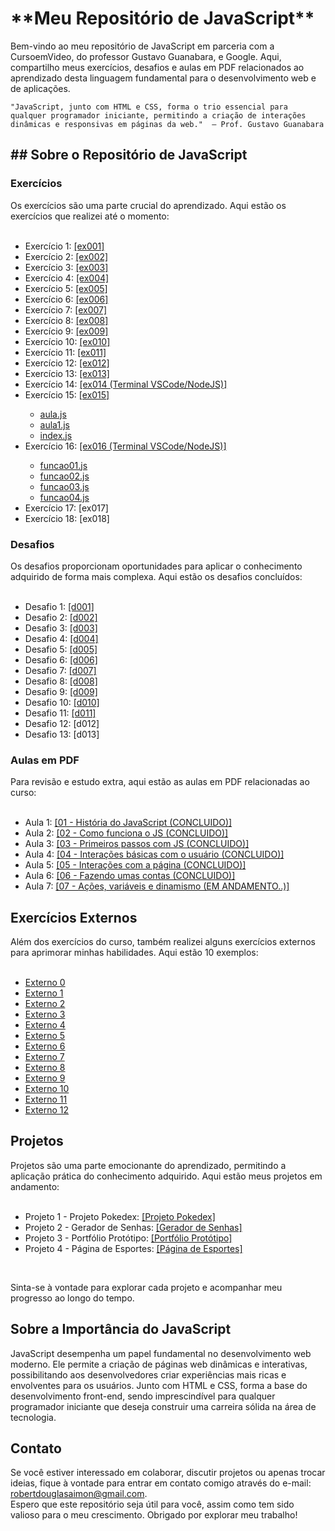 <h1>**Meu Repositório de JavaScript**</h1>

<p>
    Bem-vindo ao meu repositório de JavaScript em parceria com a CursoemVideo, do professor Gustavo Guanabara, e Google. Aqui, compartilho meus exercícios, desafios e aulas em PDF relacionados ao aprendizado desta linguagem fundamental para o desenvolvimento web e de aplicações.
    
    "JavaScript, junto com HTML e CSS, forma o trio essencial para qualquer programador iniciante, permitindo a criação de interações dinâmicas e responsivas em páginas da web."  — Prof. Gustavo Guanabara
</p>

<h2>## Sobre o Repositório de JavaScript</h2>

<h3>Exercícios</h3>
Os exercícios são uma parte crucial do aprendizado. Aqui estão os exercícios que realizei até o momento:
<br>
<br>
<ul>
    <li>Exercício 1: <a href="https://robertdouglasaimon.github.io/javascript/exercicios/ex001 CONCLUIDO/index.html">[ex001]</a></li>
    <li>Exercício 2: <a href="https://robertdouglasaimon.github.io/javascript/exercicios/ex002 CONCLUIDO/index.html">[ex002]</a></li>
    <li>Exercício 3: <a href="https://robertdouglasaimon.github.io/javascript/exercicios/ex003 CONCLUIDO/index.html">[ex003]</a></li>
    <li>Exercício 4: <a href="https://robertdouglasaimon.github.io/javascript/exercicios/ex004 CONCLUIDO/index.html">[ex004]</a></li>
    <li>Exercício 5: <a href="https://robertdouglasaimon.github.io/javascript/exercicios/ex005 CONCLUIDO/index.html">[ex005]</a></li>
    <li>Exercício 6: <a href="https://robertdouglasaimon.github.io/javascript/exercicios/ex006 CONCLUIDO/index.html">[ex006]</a></li>
    <li>Exercício 7: <a href="https://robertdouglasaimon.github.io/javascript/exercicios/ex007 CONCLUIDO/index.html">[ex007]</a></li>
    <li>Exercício 8: <a href="https://robertdouglasaimon.github.io/javascript/exercicios/ex008 CONCLUIDO/index.html">[ex008]</a></li>
    <li>Exercício 9: <a href="https://robertdouglasaimon.github.io/javascript/exercicios/ex009 CONCLUIDO">[ex009]</a></li>
    <li>Exercício 10: <a href="https://robertdouglasaimon.github.io/javascript/exercicios/ex010 CONCLUIDO/index.html">[ex010]</a></li>
    <li>Exercício 11: <a href="https://robertdouglasaimon.github.io/javascript/exercicios/ex011 CONCLUIDO">[ex011]</a></li>
    <li>Exercício 12: <a href="https://robertdouglasaimon.github.io/javascript/exercicios/ex012 CONCLUIDO">[ex012]</a></li>
    <li>Exercício 13: <a href="https://robertdouglasaimon.github.io/javascript/exercicios/ex013 CONCLUIDO">[ex013]</a></li>
    <li>Exercício 14: <a href="https://robertdouglasaimon.github.io/javascript/exercicios/ex014 CONCLUIDO/index.html">[ex014 (Terminal VSCode/NodeJS)]</a></li>
    <li>Exercício 15: <a href="https://robertdouglasaimon.github.io/javascript/exercicios/ex015 CONCLUIDO/VARIAVEL COMPOSTA">[ex015]</a></li>
                         <ul>
                             <li><a href="https://robertdouglasaimon.github.io/javascript/exercicios/ex015 CONCLUIDO/VARIAVEL COMPOSTA/aula.js">aula.js</a></li>
                             <li><a href="https://robertdouglasaimon.github.io/javascript/exercicios/ex015 CONCLUIDO/VARIAVEL COMPOSTA/aula1.js">aula1.js</a></li>
                             <li><a href="https://robertdouglasaimon.github.io/javascript/exercicios/ex015 CONCLUIDO/VARIAVEL COMPOSTA/index.js">index.js</a></li>
                         </ul>
    <li>Exercício 16: <a href="https://robertdouglasaimon.github.io/javascript/">[ex016 (Terminal VSCode/NodeJS)]</a></li>
                         <ul>
                             <li><a href="https://robertdouglasaimon.github.io/javascript/exercicios/ex016 CONCLUIDO/funcao01.js">funcao01.js</a></li>
                             <li><a href="https://robertdouglasaimon.github.io/javascript/exercicios/ex016 CONCLUIDO/funcao02.js">funcao02.js</a></li>
                             <li><a href="https://robertdouglasaimon.github.io/javascript/exercicios/ex016 CONCLUIDO/funcao03.js">funcao03.js</a></li>
                             <li><a href="https://robertdouglasaimon.github.io/javascript/exercicios/ex016 CONCLUIDO/funcao04.js">funcao04.js</a></li>
                         </ul>
    <li>Exercício 17: [ex017]</li>
    <li>Exercício 18: [ex018]</li>
</ul>

<h3>Desafios</h3>
Os desafios proporcionam oportunidades para aplicar o conhecimento adquirido de forma mais complexa. Aqui estão os desafios concluídos:
<br>
<br>
<ul>
    <li>Desafio 1: <a href="https://robertdouglasaimon.github.io/javascript/desafios/d001 CONCLUIDO">[d001]</a></li>
    <li>Desafio 2: <a href="https://robertdouglasaimon.github.io/javascript/desafios/d002 CONCLUIDO">[d002]</a></li>
    <li>Desafio 3: <a href="https://robertdouglasaimon.github.io/javascript/desafios/d003 CONCLUIDO">[d003]</a></li>
    <li>Desafio 4: <a href="https://robertdouglasaimon.github.io/javascript/desafios/d004 CONCLUIDO">[d004]</a></li>
    <li>Desafio 5: <a href="https://robertdouglasaimon.github.io/javascript/desafios/d005 CONCLUIDO">[d005]</a></li>
    <li>Desafio 6: <a href="https://robertdouglasaimon.github.io/javascript/desafios/d006 CONCLUIDO" target="_blank">[d006]</a></li>
    <li>Desafio 7: <a href="https://robertdouglasaimon.github.io/javascript/desafios/d007 CONCLUIDO" target="_blank">[d007]</a></li>
    <li>Desafio 8: <a href="https://robertdouglasaimon.github.io/javascript/desafios/d008 CONCLUIDO" target="_blank">[d008]</a></li>
    <li>Desafio 9: <a href="https://robertdouglasaimon.github.io/javascript/desafios/d009 CONCLUIDO" target="_blank">[d009]</a></li>
    <li>Desafio 10: <a href="https://robertdouglasaimon.github.io/javascript/desafios/d010 CONCLUIDO" target="_blank">[d010]</a></li>
    <li>Desafio 11: <a href="https://robertdouglasaimon.github.io/javascript/desafios/d011 CONCLUIDO" target="_blank">[d011]</a></li>
    <li>Desafio 12: [d012]</li>
    <li>Desafio 13: [d013]</li>
</ul>

<h3>Aulas em PDF</h3>
Para revisão e estudo extra, aqui estão as aulas em PDF relacionadas ao curso:
<br>
<br>
<ul>
    <li>Aula 1: <a href="https://robertdouglasaimon.github.io/javascript/aulas-pdf/01 - História do JavaScript (CONCLUIDO).pdf">[01 - História do JavaScript (CONCLUIDO)]</a></li>
    <li>Aula 2: <a href="https://robertdouglasaimon.github.io/javascript/aulas-pdf/02 - Como funciona o JS (CONCLUIDO).pdf">[02 - Como funciona o JS (CONCLUIDO)]</a></li>
    <li>Aula 3: <a href="https://robertdouglasaimon.github.io/javascript/aulas-pdf/03 - Primeiros passos com JS (CONCLUIDO).pdf">[03 - Primeiros passos com JS (CONCLUIDO)]</a></li>
    <li>Aula 4: <a href="https://robertdouglasaimon.github.io/javascript/aulas-pdf/04 - Interações básicas com o usuário (CONCLUIDO).pdf">[04 - Interações básicas com o usuário (CONCLUIDO)]</a></li>
    <li>Aula 5: <a href="https://robertdouglasaimon.github.io/javascript/aulas-pdf/05 - Interações com a página (CONCLUIDO).pdf">[05 - Interações com a página (CONCLUIDO)]</a></li>
    <li>Aula 6: <a href="https://robertdouglasaimon.github.io/javascript/aulas-pdf/06 - Fazendo umas contas (EM ANDAMENTO).pdf">[06 - Fazendo umas contas (CONCLUIDO)]</a></li>
    <li>Aula 7: <a href="https://robertdouglasaimon.github.io/javascript/aulas-pdf/07 - Ações, variáveis e dinamismo.pdf (CONCLUIDO)">[07 - Ações, variáveis e dinamismo (EM ANDAMENTO..)]</a></li>
</ul>

<h2>Exercícios Externos</h2>
Além dos exercícios do curso, também realizei alguns exercícios externos para aprimorar minhas habilidades. Aqui estão 10 exemplos:
<br>
<br>
<ul>
    <li><a href="https://robertdouglasaimon.github.io/javascript/exercicios externos/CALCULADORA - IMC/index.html" target="_blank">Externo 0</a></li>
    <li><a href="https://robertdouglasaimon.github.io/javascript/exercicios externos/RELOGIO COM BACKGROUND DINÂMICO/index.html" target="_blank">Externo 1</a></li>
    <li><a href="https://robertdouglasaimon.github.io/javascript/exercicios externos/EXER.EXTERNO PASSADO PELO PROFESSOR NUNCA APAGAR/Aula 12 - ex0014/index.html" target="_blank">Externo 2</a></li>
    <li><a href="https://robertdouglasaimon.github.io/javascript/exercicios externos/EXER.EXTERNO PASSADO PELO PROFESSOR NUNCA APAGAR/Aula 13 - ex0015/index.html" target="_blank">Externo 3</a></li>
    <li><a href="https://robertdouglasaimon.github.io/javascript/exercicios externos/EXER.EXTERNO PASSADO PELO PROFESSOR NUNCA APAGAR/Aula 13 - ex0016/ambiente.js" target="_blank">Externo 4</a></li>
    <li><a href="https://robertdouglasaimon.github.io/javascript/exercicios externos/EXER.EXTERNO PASSADO PELO PROFESSOR NUNCA APAGAR/Aula 14 - ex01/index.html" target="_blank">Externo 5</a></li>
    <li><a href="https://robertdouglasaimon.github.io/javascript/exercicios externos/EXER.EXTERNO PASSADO PELO PROFESSOR NUNCA APAGAR/Aula 14 - ex02/index.html" target="_blank">Externo 6</a></li>
    <li><a href="https://robertdouglasaimon.github.io/javascript/exercicios externos/EXER.EXTERNO PASSADO PELO PROFESSOR NUNCA APAGAR/CONTADOR DE IDADE/index.html">Externo 7</a></li>
    <li><a href="https://robertdouglasaimon.github.io/javascript/exercicios externos/EXER.EXTERNO PASSADO PELO PROFESSOR NUNCA APAGAR/DADO/Dados.html">Externo 8</a></li>
    <li><a href="https://robertdouglasaimon.github.io/javascript/exercicios externos/EXER.EXTERNO PASSADO PELO PROFESSOR NUNCA APAGAR/MAIOR/index.html">Externo 9</a></li>
    <li><a href="https://robertdouglasaimon.github.io/javascript/exercicios externos/EXER.EXTERNO PASSADO PELO PROFESSOR NUNCA APAGAR/MEDIA ALUNO 1/Numeros com JS.html">Externo 10</a></li>
    <li><a href="https://robertdouglasaimon.github.io/javascript/exercicios externos/EXER.EXTERNO PASSADO PELO PROFESSOR NUNCA APAGAR/MEDIA DO ALUNO/index.html">Externo 11</a></li>
    <li><a href="https://robertdouglasaimon.github.io/javascript/exercicios externos/EXER.EXTERNO PASSADO PELO PROFESSOR NUNCA APAGAR/parimpar/index.html">Externo 12</a></li>

</ul>

<h2>Projetos</h2>
Projetos são uma parte emocionante do aprendizado, permitindo a aplicação prática do conhecimento adquirido. Aqui estão meus projetos em andamento:
<br>
<br>
<ul>
    <li>Projeto 1 - Projeto Pokedex: <a href="https://robertdouglasaimon.github.io/PROJETO-POKEDEX/">[Projeto Pokedex]</a></li>
    <li>Projeto 2 - Gerador de Senhas: <a href="https://robertdouglasaimon.github.io/PROJETO-GERADOR-DE-SENHAS/">[Gerador de Senhas]</a></li>
    <li>Projeto 3 - Portfólio Protótipo: <a href="https://robertdouglasaimon.github.io/PROJETO-PRIMEIRO-SITE/index.html">[Portfólio Protótipo]</a></li>
    <li>Projeto 4 - Página de Esportes: <a href="https://robertdouglasaimon.github.io/PROJETO-BLOG-PESSOAL/">[Página de Esportes]</a></li>
</ul>
<br>
<p>Sinta-se à vontade para explorar cada projeto e acompanhar meu progresso ao longo do tempo.</p>

<h2>Sobre a Importância do JavaScript</h2>
<p>JavaScript desempenha um papel fundamental no desenvolvimento web moderno. Ele permite a criação de páginas web dinâmicas e interativas, possibilitando aos desenvolvedores criar experiências mais ricas e envolventes para os usuários. Junto com HTML e CSS, forma a base do desenvolvimento front-end, sendo imprescindível para qualquer programador iniciante que deseja construir uma carreira sólida na área de tecnologia.</p>

<h2>Contato</h2>
<p>Se você estiver interessado em colaborar, discutir projetos ou apenas trocar ideias, fique à vontade para entrar em contato comigo através do e-mail: <a href="https://mail.google.com/mail/u/0/#inbox?compose=GTvVlcSGLdqHLVzMnLRjdrLVtSdqsfmSSGFmLcrrrXSkRGjMFzKXrJWNjnJNwPRRjXDtqsdJCbhQW" target="_blank">robertdouglasaimon@gmail.com</a>.<br>
Espero que este repositório seja útil para você, assim como tem sido valioso para o meu crescimento. Obrigado por explorar meu trabalho!</p>
